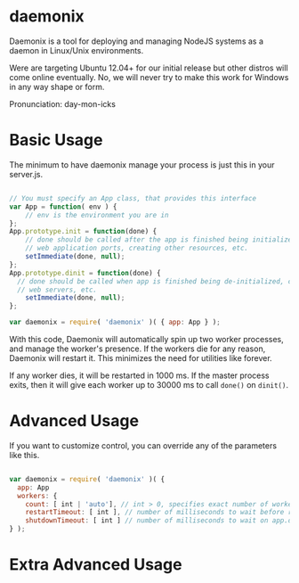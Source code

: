 daemonix
===

Daemonix is a tool for deploying and managing NodeJS systems as a daemon in Linux/Unix environments.

Were are targeting Ubuntu 12.04+ for our initial release but other distros will come online eventually. No, we will never try to make this work for Windows in any way shape or form.

Pronunciation: day-mon-icks

Basic Usage
===

The minimum to have daemonix manage your process is just this in your server.js.

```javascript

// You must specify an App class, that provides this interface
var App = function( env ) {
	// env is the environment you are in
};
App.prototype.init = function(done) {
	// done should be called after the app is finished being initialized, opening
	// web application ports, creating other resources, etc.
	setImmediate(done, null);
};
App.prototype.dinit = function(done) {
  // done should be called when app is finished being de-initialized, closing
  // web servers, etc.
	setImmediate(done, null);
};

var daemonix = require( 'daemonix' )( { app: App } );

```

With this code, Daemonix will automatically spin up two worker processes, and manage the worker's presence. If the workers die for any reason, Daemonix will restart it. This minimizes the need for utilities like forever.

If any worker dies, it will be restarted in 1000 ms. If the master process exits, then it will give each worker up to 30000 ms to call ```done()``` on ```dinit()```.

Advanced Usage
===

If you want to customize control, you can override any of the parameters like this.

```javascript

var daemonix = require( 'daemonix' )( {
  app: App
  workers: {
    count: [ int | 'auto'], // int > 0, specifies exact number of workers to use, auto will use one worker per CPU core. default: 2
    restartTimeout: [ int ], // number of milliseconds to wait before restarting a failed worker. default: 1000
    shutdownTimeout: [ int ] // number of milliseconds to wait on app.dinit(done); to call done(null) before the worker is killed. default: 30000
} );

```

Extra Advanced Usage
===
